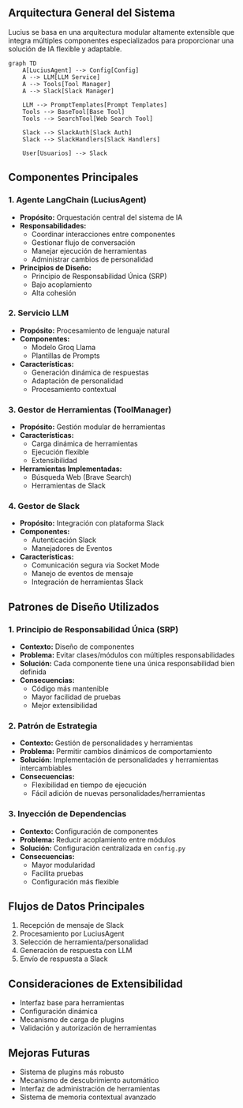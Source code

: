 ## Arquitectura General del Sistema

Lucius se basa en una arquitectura modular altamente extensible que integra múltiples componentes especializados para proporcionar una solución de IA flexible y adaptable.

```mermaid
graph TD
    A[LuciusAgent] --> Config[Config]
    A --> LLM[LLM Service]
    A --> Tools[Tool Manager]
    A --> Slack[Slack Manager]
    
    LLM --> PromptTemplates[Prompt Templates]
    Tools --> BaseTool[Base Tool]
    Tools --> SearchTool[Web Search Tool]
    
    Slack --> SlackAuth[Slack Auth]
    Slack --> SlackHandlers[Slack Handlers]
    
    User[Usuarios] --> Slack
```

## Componentes Principales

### 1. Agente LangChain (LuciusAgent)
- **Propósito:** Orquestación central del sistema de IA
- **Responsabilidades:**
  - Coordinar interacciones entre componentes
  - Gestionar flujo de conversación
  - Manejar ejecución de herramientas
  - Administrar cambios de personalidad
- **Principios de Diseño:**
  - Principio de Responsabilidad Única (SRP)
  - Bajo acoplamiento
  - Alta cohesión

### 2. Servicio LLM
- **Propósito:** Procesamiento de lenguaje natural
- **Componentes:**
  - Modelo Groq Llama
  - Plantillas de Prompts
- **Características:**
  - Generación dinámica de respuestas
  - Adaptación de personalidad
  - Procesamiento contextual

### 3. Gestor de Herramientas (ToolManager)
- **Propósito:** Gestión modular de herramientas
- **Características:**
  - Carga dinámica de herramientas
  - Ejecución flexible
  - Extensibilidad
- **Herramientas Implementadas:**
  - Búsqueda Web (Brave Search)
  - Herramientas de Slack

### 4. Gestor de Slack
- **Propósito:** Integración con plataforma Slack
- **Componentes:**
  - Autenticación Slack
  - Manejadores de Eventos
- **Características:**
  - Comunicación segura via Socket Mode
  - Manejo de eventos de mensaje
  - Integración de herramientas Slack

## Patrones de Diseño Utilizados

### 1. Principio de Responsabilidad Única (SRP)
- **Contexto:** Diseño de componentes
- **Problema:** Evitar clases/módulos con múltiples responsabilidades
- **Solución:** Cada componente tiene una única responsabilidad bien definida
- **Consecuencias:** 
  - Código más mantenible
  - Mayor facilidad de pruebas
  - Mejor extensibilidad

### 2. Patrón de Estrategia
- **Contexto:** Gestión de personalidades y herramientas
- **Problema:** Permitir cambios dinámicos de comportamiento
- **Solución:** Implementación de personalidades y herramientas intercambiables
- **Consecuencias:**
  - Flexibilidad en tiempo de ejecución
  - Fácil adición de nuevas personalidades/herramientas

### 3. Inyección de Dependencias
- **Contexto:** Configuración de componentes
- **Problema:** Reducir acoplamiento entre módulos
- **Solución:** Configuración centralizada en `config.py`
- **Consecuencias:**
  - Mayor modularidad
  - Facilita pruebas
  - Configuración más flexible

## Flujos de Datos Principales
1. Recepción de mensaje de Slack
2. Procesamiento por LuciusAgent
3. Selección de herramienta/personalidad
4. Generación de respuesta con LLM
5. Envío de respuesta a Slack

## Consideraciones de Extensibilidad
- Interfaz base para herramientas
- Configuración dinámica
- Mecanismo de carga de plugins
- Validación y autorización de herramientas

## Mejoras Futuras
- Sistema de plugins más robusto
- Mecanismo de descubrimiento automático
- Interfaz de administración de herramientas
- Sistema de memoria contextual avanzado
